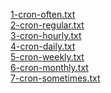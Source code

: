 <a href="1-cron-often.txt">1-cron-often.txt</a><br>
<a href="2-cron-regular.txt">2-cron-regular.txt</a><br>
<a href="3-cron-hourly.txt">3-cron-hourly.txt</a><br>
<a href="4-cron-daily.txt">4-cron-daily.txt</a><br>
<a href="5-cron-weekly.txt">5-cron-weekly.txt</a><br>
<a href="6-cron-monthly.txt">6-cron-monthly.txt</a><br>
<a href="7-cron-sometimes.txt">7-cron-sometimes.txt</a><br>
